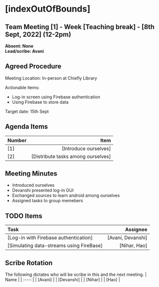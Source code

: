 # [indexOutOfBounds]

## Team Meeting [1] - Week [Teaching break] - [8th Sept, 2022] (12-2pm)
**Absent: None**
<br>
**Lead/scribe: Avani**

## Agreed Procedure
Meeting Location: In-person at Chiefly Library 

Actionable items: 
- Log-in screen using Firebase authentication 
- Using Firebase to store data

Target date: 15th Sept 

## Agenda Items
| Number | Item |
| :--- | ---: |
| [1] | [Introduce ourselves] |
| [2] | [Distribute tasks among  ourselves] |

## Meeting Minutes
- Introduced ourselves
- Devanshi presented log-in GUI
- Exchanged sources to learn android among ourselves 
- Assigned tasks to group memebers 

## TODO Items
| Task | Assignee |
| :--- | ---: |
| [Log-in with Firebase authentication] | [Avani, Devanshi] |
| [Simulating data-streams using FireBase] | [Nihar, Hao] |

## Scribe Rotation
The following dictates who will be scribe in this and the next meeting.
| Name |
| :---: |
| [Avani] |
| [Devanshi] |
| [Nihar] |
| [Hao] |